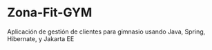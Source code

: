 # Zona-Fit-GYM
 Aplicación de gestión de clientes para gimnasio usando Java, Spring, Hibernate, y Jakarta EE
